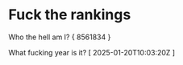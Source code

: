 # Fuck the rankings

Who the hell am I?
{ 8561834 }

What fucking year is it?
[ 2025-01-20T10:03:20Z ]
